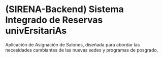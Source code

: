 # (SIRENA-Backend) Sistema Integrado de Reservas univErsitariAs 
Aplicación de Asignación de Salones, diseñada para abordar las necesidades cambiantes de las nuevas sedes y programas de posgrado.
